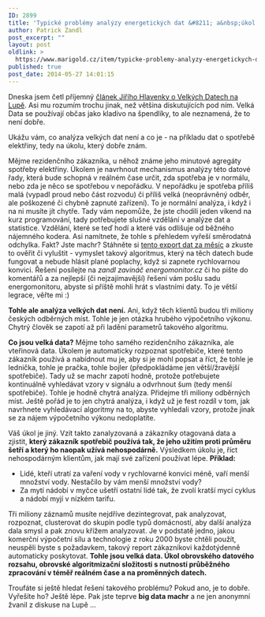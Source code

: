 ```yaml
---
ID: 2899
title: 'Typické problémy analýzy energetických dat &#8211; a&nbsp;úkol pro machry'
author: Patrick Zandl
post_excerpt: ""
layout: post
oldlink: >
  https://www.marigold.cz/item/typicke-problemy-analyzy-energetickych-dat-a-ukol-pro-machry
published: true
post_date: 2014-05-27 14:01:15
---
```

<p>Dneska jsem četl příjemný <a href="http://www.lupa.cz/clanky/jiri-hlavenka-velka-data-nebo-jenom-velky-prachy">článek Jiřího Hlavenky o Velkých Datech na Lupě</a>. Asi mu rozumím trochu jinak, než většina diskutujících pod ním. Velká Data se používají občas jako kladivo na špendlíky, to ale neznamená, že to není dobře.</p>


<p>Ukážu vám, co analýza velkých dat není a co je - na příkladu dat o spotřebě elektřiny, tedy na úkolu, který dobře znám. </p>


<p>Mějme rezidenčního zákazníka, u něhož známe jeho minutové agregáty spotřeby elektřiny. Úkolem je navrhnout mechanismus analýzy této datové řady, která bude schopná v reálném čase určit, zda spotřeba je v normálu, nebo zda je něco se spotřebou v nepořádku. V nepořádku je spotřeba příliš malá (vypadl proud nebo část rozvodu) či příliš velká (neoprávněný odběr, ale poškozené či chybně zapnuté zařízení). To je normální analýza, i když i na ni musíte jít chytře. Tady vám nepomůže, že jste chodili jeden víkend na kurz programování, tady potřebujete slušné vzdělání v analýze dat a statistice. Vzdělání, které se teď hodí a které vás odlišuje od běžného nájemného kodera. Asi namítnete, že tohle s přehledem vyřeší směrodatná odchylka. Fakt? Jste machr? Stáhněte si <a href="http://goo.gl/sclFPK" target="_self" title="">tento export dat za měsíc</a> a zkuste to ověřit či vyluštit - vymyslet takový algoritmus, který na těch datech bude fungovat a nebude hlásit plané poplachy, když si zapnete rychlovarnou konvici. Řešení posílejte na <em>zandl zavináč energomonitor.cz</em> či ho pište do komentářů a za nejlepší (či nejzajímavější) řešení vám pošlu sadu energomonitoru, abyste si příště mohli hrát s vlastními daty. To je větší legrace, věřte mi :)</p>
<p><strong>Tohle ale analýza velkých dat není.</strong> Ani, když těch klientů budou tři miliony českých odběrných míst. Tohle je jen otázka hrubého výpočetního výkonu. Chytrý člověk se zapotí až při ladění parametrů takového algoritmu.</p>
<p><strong>Co jsou velká data?</strong> Mějme toho samého rezidenčního zákazníka, ale vteřinová data. Úkolem je automaticky rozpoznat spotřebiče, které tento zákazník používá a nabídnout mu je, aby si je mohl popsat a říct, že tohle je lednička, tohle je pračka, tohle bojler (předpokládáme jen větší/žravější spotřebiče). Tady už se machr zapotí hodně, protože potřebujete kontinuálně vyhledávat vzory v signálu a odvrhnout šum (tedy menší spotřebiče). Tohle je hodně chytrá analýza. Přidejme tři miliony odběrných míst. Ještě pořád je to jen chytrá analýza, i když už je fest rozdíl v tom, jak navrhnete vyhledávací algoritmy na to, abyste vyhledali vzory, protože jinak se za nájem výpočetního výkonu nedoplatíte.</p>
<p>Váš úkol je jiný. Vzít takto zanalyzovaná a zákazníky otagovaná data a zjistit, <strong>který zákazník spotřebič používá tak, že jeho užitím proti průměru šetří a který ho naopak užívá nehospodárně.</strong> Výsledkem úkolu je, říct nehospodárným klientům, jak mají své zařízení používat lépe. <strong>Příklad:</strong></p>
<ul><li>Lidé, kteří utratí za vaření vody v rychlovarné konvici méně, vaří menší množství vody. Nestačilo by vám menší množství vody? </li><li>Za mytí nádobí v myčce ušetří ostatní lidé tak, že zvolí kratší mycí cyklus a nádobí myjí v nízkém tarifu. </li></ul><p>Tři miliony záznamů musíte nejdříve dezintegrovat, pak analyzovat, rozpoznat, clusterovat do skupin podle typů domácností, aby další analýza dala smysl a pak znovu křížem analyzovat. Je v podstatě jedno, jakou komerční výpočetní sílu a technologie z roku 2000 byste chtěli použít, neuspěli byste s požadavkem, takový report zákazníkovi každotýdenně automaticky poskytovat. <strong>Tohle jsou velká data. Úkol obrovského datového rozsahu, obrovské algoritmizační složitosti s nutností průběžného zpracování v téměř reálném čase a na proměnných datech.</strong></p>
<p>Troufáte si ještě hledat řešení takového problému? Pokud ano, je to dobře. Vyřešíte ho? Ještě lépe. Pak jste teprve <strong>big data machr</strong> a ne jen anonymní žvanil z diskuse na Lupě ...</p>
<p>&nbsp;</p>
